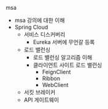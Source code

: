 msa 
- msa 강의에 대한 이해
- Spring Cloud
    - 서비스 디스커버리
        - Eureka 서버에 무언갈 등록  
    - 로드 밸런싱
      - 로드 밸런싱 알고리즘 이해
      - 클라이언트 사이트 로드 밸런싱
        - FeignClient
        - Ribbon
        - WebClient
    - 서킷 브레이커
    - API 게이트웨이
